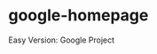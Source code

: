 # google-homepage
Easy Version: Google Project
<title>Easy Version</title>
<link href="theodinproject.com">
